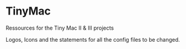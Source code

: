# TinyMac
Ressources for the Tiny Mac II &amp; III projects

Logos, Icons and the statements for all the config files to be changed.
